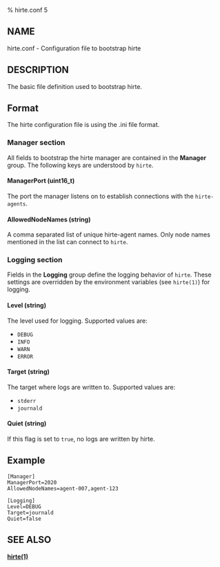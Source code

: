 % hirte.conf 5

## NAME

hirte.conf - Configuration file to bootstrap hirte

## DESCRIPTION

The basic file definition used to bootstrap hirte.

## Format

The hirte configuration file is using the .ini file format.

### Manager section

All fields to bootstrap the hirte manager are contained in the **Manager** group. The following keys are understood by `hirte`.

#### **ManagerPort** (uint16_t)

The port the manager listens on to establish connections with the `hirte-agents`.

#### **AllowedNodeNames** (string)

A comma separated list of unique hirte-agent names. Only node names mentioned in the list can connect to `hirte`.

### Logging section

Fields in the **Logging** group define the logging behavior of `hirte`. These settings are overridden by the environment variables (see `hirte(1)`) for logging.

#### **Level** (string)

The level used for logging. Supported values are:

- `DEBUG`
- `INFO`
- `WARN`
- `ERROR`

#### **Target** (string)

The target where logs are written to. Supported values are:

- `stderr`
- `journald`

#### **Quiet** (string)

If this flag is set to `true`, no logs are written by hirte.

## Example

```
[Manager]
ManagerPort=2020
AllowedNodeNames=agent-007,agent-123

[Logging]
Level=DEBUG
Target=journald
Quiet=false
```

## SEE ALSO

**[hirte(1)](https://github.com/containers/hirte/blob/main/doc/man/hirte.1.md)**
